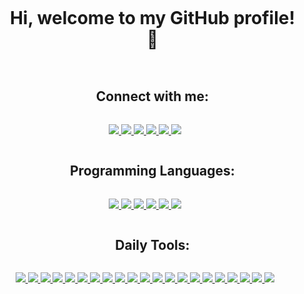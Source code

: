 <div align="center">
  <div id="user-content-toc">
    <ul>
      <summary><h1 style="display: inline-block;">Hi, welcome to my GitHub profile! 👋</h1></summary>
    </ul>
  </div>

  <div id="user-content-toc">
    <ul>
      <summary><h2 style="display: inline-block; list-style-type: none;">Connect with me:</h2></summary>
    </ul>
  </div>
  <a href="mailto:contact@quintenvw.com">
   <img src="https://img.shields.io/static/v1?logo=mailgun&label=&message=Email&color=444444&logoColor=AAA&style=flat-square">
  </a>
  <a href="https://discordapp.com/users/123468845749895170">
   <img src="https://img.shields.io/static/v1?logo=discord&label=&message=Discord&color=444444&logoColor=AAA&style=flat-square">
  </a>
  <a href="https://www.facebook.com/Quintenvw">
   <img src="https://img.shields.io/static/v1?logo=facebook&label=&message=Facebook&color=444444&logoColor=AAA&style=flat-square">
  </a>
  <a href="https://twitter.com/quintenvw_com">
   <img src="https://img.shields.io/static/v1?logo=twitter&label=&message=Twitter&color=444444&logoColor=AAA&style=flat-square">
  </a>
  <a href="https://github.com/Quintenvw">
   <img src="https://img.shields.io/static/v1?logo=github&label=&message=Github&color=444444&logoColor=AAA&style=flat-square">
  </a>
  <a href="https://www.linkedin.com/in/quintenvw">
   <img src="https://img.shields.io/static/v1?logo=linkedin&label=&message=Linkedin&color=444444&logoColor=AAA&style=flat-square">
  </a>

  <div id="user-content-toc">
    <ul>
      <summary><h2 style="display: inline-block; list-style-type: none;">Programming Languages:</h2></summary>
    </ul>
  </div>

  <a href="#">
    <img src="https://img.shields.io/static/v1?logo=python&label=&message=Python&color=444444&logoColor=AAA&style=flat-square">
    <img src="https://img.shields.io/static/v1?logo=javascript&label=&message=JavaScript&color=444444&logoColor=AAA&style=flat-square">
    <img src="https://img.shields.io/static/v1?logo=oracle&label=&message=Java&color=444444&logoColor=AAA&style=flat-square">
    <img src="https://img.shields.io/static/v1?logo=php&label=&message=PHP&color=444444&logoColor=AAA&style=flat-square">
    <img src="https://img.shields.io/static/v1?logo=html5&label=&message=HTML5&color=444444&logoColor=AAA&style=flat-square">
    <img src="https://img.shields.io/static/v1?logo=css3&label=&message=CSS3&color=444444&logoColor=AAA&style=flat-square">
  </a>

  <div id="user-content-toc">
    <ul>
      <summary><h2 style="display: inline-block; list-style-type: none;">Daily Tools:</h2></summary>
    </ul>
  </div>

  <a href="#">
    <img src="https://img.shields.io/static/v1?logo=windows11&label=&message=Windows&color=444444&logoColor=AAA&style=flat-square">
    <img src="https://img.shields.io/static/v1?logo=android&label=&message=Android&color=444444&logoColor=AAA&style=flat-square">
    <img src="https://img.shields.io/static/v1?logo=ubuntu&label=&message=Ubuntu&color=444444&logoColor=AAA&style=flat-square">
  </a>

  <a href="#">
    <img src="https://img.shields.io/static/v1?logo=visualstudiocode&label=&message=VS Code&color=444444&logoColor=AAA&style=flat-square">
    <img src="https://img.shields.io/static/v1?logo=intellijidea&label=&message=IntelliJ IDEA&color=444444&logoColor=AAA&style=flat-square">
    <img src="https://img.shields.io/static/v1?logo=nano&label=&message=Nano&color=444444&logoColor=AAA&style=flat-square">
    <img src="https://img.shields.io/static/v1?logo=notepadplusplus&label=&message=Notepad++&color=444444&logoColor=AAA&style=flat-square">
  </a>

  <a href="#">
    <img src="https://img.shields.io/static/v1?logo=amazonaws&label=&message=AWS&color=444444&logoColor=AAA&style=flat-square">
    <img src="https://img.shields.io/static/v1?logo=hetzner&label=&message=Hetzner&color=444444&logoColor=AAA&style=flat-square">
  </a>

  <a href="#">
    <img src="https://img.shields.io/static/v1?logo=firefoxbrowser&label=&message=Firefox&color=444444&logoColor=AAA&style=flat-square">
    <img src="https://img.shields.io/static/v1?logo=torbrowser&label=&message=Tor&color=444444&logoColor=AAA&style=flat-square">
  </a>

  <a href="#">
    <img src="https://img.shields.io/static/v1?logo=autohotkey&label=&message=AutoHotKey&color=444444&logoColor=AAA&style=flat-square">
    <img src="https://img.shields.io/static/v1?logo=tampermonkey&label=&message=Tampermonkey&color=444444&logoColor=AAA&style=flat-square">
    <img src="https://img.shields.io/static/v1?logo=zoho&label=&message=Zoho&color=444444&logoColor=AAA&style=flat-square">
    <img src="https://img.shields.io/static/v1?logo=discord&label=&message=Discord&color=444444&logoColor=AAA&style=flat-square">
    <img src="https://img.shields.io/static/v1?logo=mongodb&label=&message=MongoDB&color=444444&logoColor=AAA&style=flat-square">
    <img src="https://img.shields.io/static/v1?logo=postman&label=&message=Postman&color=444444&logoColor=AAA&style=flat-square">
    <img src="https://img.shields.io/static/v1?logo=crowdin&label=&message=Crowdin&color=444444&logoColor=AAA&style=flat-square">
    <img src="https://img.shields.io/static/v1?logo=paypal&label=&message=PayPal&color=444444&logoColor=AAA&style=flat-square">
    <img src="https://img.shields.io/static/v1?logo=cloudflare&label=&message=Cloudflare&color=444444&logoColor=AAA&style=flat-square">
   <img src="https://img.shields.io/static/v1?logo=stripe&label=&message=Stripe&color=444444&logoColor=AAA&style=flat-square">
  </a>

</div>

